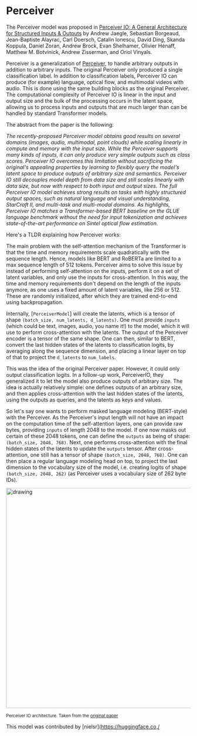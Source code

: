 <!--
Copyright 2021 The HuggingFace Team. All rights reserved.

Licensed under the Apache License, Version 2.0 (the "License"); you may not use this file except in compliance with
the License. You may obtain a copy of the License at

http://www.apache.org/licenses/LICENSE-2.0

Unless required by applicable law or agreed to in writing, software distributed under the License is distributed on
an "AS IS" BASIS, WITHOUT WARRANTIES OR CONDITIONS OF ANY KIND, either express or implied. See the License for the
specific language governing permissions and limitations under the License.

Note that this file is in Markdown but contain specific syntax for our doc-builder (similar to MDX) that may not be
rendered properly in your Markdown viewer.
-->

# Perceiver

The Perceiver model was proposed in [Perceiver IO: A General Architecture for Structured Inputs & Outputs](https://arxiv.org/abs/2107.14795) by Andrew Jaegle, Sebastian Borgeaud, Jean-Baptiste Alayrac, Carl Doersch, Catalin Ionescu, David Ding, Skanda Koppula, Daniel Zoran, Andrew Brock, Evan Shelhamer, Olivier Hénaff, Matthew M. Botvinick, Andrew Zisserman, and Oriol Vinyals.

Perceiver is a generalization of [Perceiver](https://arxiv.org/abs/2103.03206), to handle arbitrary outputs in addition to arbitrary inputs. The original Perceiver only produced a single classification label. In addition to classification labels, Perceiver IO can produce (for example) language, optical flow, and multimodal videos with audio. This is done using the same building blocks as the original Perceiver. The computational complexity of Perceiver IO is linear in the input and output size and the bulk of the processing occurs in the latent space, allowing us to process inputs and outputs that are much larger than can be handled by standard Transformer models.

The abstract from the paper is the following:

*The recently-proposed Perceiver model obtains good results on several domains (images, audio, multimodal, point clouds) while scaling linearly in compute and memory with the input size. While the Perceiver supports many kinds of inputs, it can only produce very simple outputs such as class scores. Perceiver IO overcomes this limitation without sacrificing the original's appealing properties by learning to flexibly query the model's latent space to produce outputs of arbitrary size and semantics. Perceiver IO still decouples model depth from data size and still scales linearly with data size, but now with respect to both input and output sizes. The full Perceiver IO model achieves strong results on tasks with highly structured output spaces, such as natural language and visual understanding, StarCraft II, and multi-task and multi-modal domains. As highlights, Perceiver IO matches a Transformer-based BERT baseline on the GLUE language benchmark without the need for input tokenization and achieves state-of-the-art performance on Sintel optical flow estimation.*

Here's a TLDR explaining how Perceiver works:

The main problem with the self-attention mechanism of the Transformer is that the time and memory requirements scale quadratically with the sequence length. Hence, models like BERT and RoBERTa are limited to a max sequence length of 512 tokens. Perceiver aims to solve this issue by instead of performing self-attention on the inputs, perform it on a set of latent variables, and only use the inputs for cross-attention. In this way, the time and memory requirements don't depend on the length of the inputs anymore, as one uses a fixed amount of latent variables, like 256 or 512. These are randomly initialized, after which they are trained end-to-end using backpropagation.

Internally, [`PerceiverModel`] will create the latents, which is a tensor of shape `(batch_size, num_latents, d_latents)`. One must provide `inputs` (which could be text, images, audio, you name it!) to the model, which it will use to perform cross-attention with the latents. The output of the Perceiver encoder is a tensor of the same shape. One can then, similar to BERT, convert the last hidden states of the latents to classification logits, by averaging along the sequence dimension, and placing a linear layer on top of that to project the `d_latents` to `num_labels`.

This was the idea of the original Perceiver paper. However, it could only output classification logits. In a follow-up work, PerceiverIO, they generalized it to let the model also produce outputs of arbitrary size. The idea is actually relatively simple: one defines outputs of an arbitrary size, and then applies cross-attention with the last hidden states of the latents, using the outputs as queries, and the latents as keys and values.

So let's say one wants to perform masked language modeling (BERT-style) with the Perceiver. As the Perceiver's input length will not have an impact on the computation time of the self-attention layers, one can provide raw bytes, providing `inputs` of length 2048 to the model. If one now masks out certain of these 2048 tokens, one can define the `outputs` as being of shape: `(batch_size, 2048, 768)`. Next, one performs cross-attention with the final hidden states of the latents to update the `outputs` tensor. After cross-attention, one still has a tensor of shape `(batch_size, 2048, 768)`. One can then place a regular language modeling head on top, to project the last dimension to the vocabulary size of the model, i.e. creating logits of shape `(batch_size, 2048, 262)` (as Perceiver uses a vocabulary size of 262 byte IDs).

<img src="https://huggingface.co/datasets/huggingface/documentation-images/resolve/main/perceiver_architecture.jpg" alt="drawing" width="600"/>

<small> Perceiver IO architecture. Taken from the <a href="https://arxiv.org/abs/2105.15203">original paper</a> </small>

This model was contributed by [nielsr](https://huggingface.co,/
